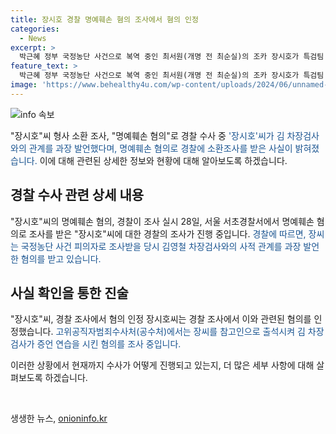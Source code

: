 ```yaml
---
title: 장시호 경찰 명예훼손 혐의 조사에서 혐의 인정
categories:
  - News
excerpt: >
  박근혜 정부 국정농단 사건으로 복역 중인 최서원(개명 전 최순실)의 조카 장시호가 특검팀 검사를 명예훼손 혐의로 수사 중인 경찰에 의해 조사를 받았다. 장씨는 김영철 서울북부지검 차장검사와의 사적 관계를 허위로 주장한 혐의를 받고, 경찰 조사에서 이를 인정했다. 이에 김 차장검사는 장씨를 고소하고, 장씨는 사과 메시지를 보내며 잘못을 인정했다. 또한, 장씨는 고위공직자범죄수사처에 참고인으로 출석하여 혐의를 부인했다고 전해졌다.
feature_text: >
  박근혜 정부 국정농단 사건으로 복역 중인 최서원(개명 전 최순실)의 조카 장시호가 특검팀 검사를 명예훼손 혐의로 수사 중인 경찰에 의해 조사를 받았다. 장씨는 김영철 서울북부지검 차장검사와의 사적 관계를 허위로 주장한 혐의를 받고, 경찰 조사에서 이를 인정했다. 이에 김 차장검사는 장씨를 고소하고, 장씨는 사과 메시지를 보내며 잘못을 인정했다. 또한, 장씨는 고위공직자범죄수사처에 참고인으로 출석하여 혐의를 부인했다고 전해졌다.
image: 'https://www.behealthy4u.com/wp-content/uploads/2024/06/unnamed-file.png'
---
```


<p><img src="https://www.behealthy4u.com/wp-content/uploads/2024/06/unnamed-file.png" alt="info 속보" /></p>

<p>"장시호"씨 형사 소환 조사, "명예훼손 혐의"로 경찰 수사 중<span style="color: #1a5490;"> '장시호'씨가 김 차장검사와의 관계를 과장 발언했다며, 명예훼손 혐의로 경찰에 소환조사를 받은 사실이 밝혀졌습니다.</span> 이에 대해 관련된 상세한 정보와 현황에 대해 알아보도록 하겠습니다.</p>

<h2 data-ke-size="size26">경찰 수사 관련 상세 내용</h2>

<p>"장시호"씨의 명예훼손 혐의, 경찰이 조사 실시
28일, 서울 서초경찰서에서 명예훼손 혐의로 조사를 받은 "장시호"씨에 대한 경찰의 조사가 진행 중입니다.<span style="color: #1a5490;"> 경찰에 따르면, 장씨는 국정농단 사건 피의자로 조사받을 당시 김영철 차장검사와의 사적 관계를 과장 발언한 혐의를 받고 있습니다.</span></p>

<h2 data-ke-size="size26">사실 확인을 통한 진술</h2>

<p>"장시호"씨, 경찰 조사에서 혐의 인정
장시호씨는 경찰 조사에서 이와 관련된 혐의를 인정했습니다.<span style="color: #1a5490;"> 고위공직자범죄수사처(공수처)에서는 장씨를 참고인으로 출석시켜 김 차장검사가 증언 연습을 시킨 혐의를 조사 중입니다.</span></p>

<p>이러한 상황에서 현재까지 수사가 어떻게 진행되고 있는지, 더 많은 세부 사항에 대해 살펴보도록 하겠습니다. </p>

<p data-ke-size="size16">&nbsp;</p>
생생한 뉴스, <a href="https://onioninfo.kr" rel="dofollow">onioninfo.kr</a>


